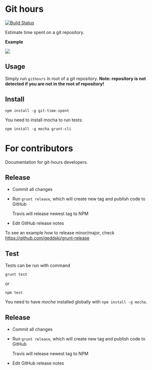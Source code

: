 # Git hours

[![Build Status](https://travis-ci.org/kimmobrunfeldt/git-hours.svg)](https://travis-ci.org/kimmobrunfeldt/git-hours)

Estimate time spent on a git repository.

**Example**

![](docs/screenshots.png)

## Usage

Simply run `githours` in root of a git repository.
**Note: repository is not detected if you are not in the root of repository!**

## Install

    npm install -g git-time-spent

You need to install mocha to run tests:

    npm install -g mocha grunt-cli

# For contributors

Documentation for git-hours developers.

## Release

* Commit all changes
* Run `grunt release`, which will create new tag and publish code to GitHub

    Travis will release newest tag to NPM

* Edit GitHub release notes


To see an example how to release minor/major, check https://github.com/geddski/grunt-release

## Test

Tests can be run with command

    grunt test

or

    npm test

You need to have *mocha* installed globally with `npm install -g mocha`.

## Release

* Commit all changes
* Run `grunt release`, which will create new tag and publish code to GitHub

    Travis will release newest tag to NPM

* Edit GitHub release notes
